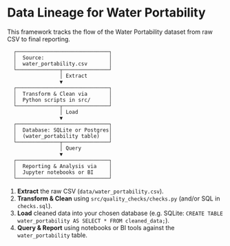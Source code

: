 # Data Lineage for Water Portability

This framework tracks the flow of the Water Portability dataset from raw CSV to final reporting.

      ┌──────────────────────────────┐
      │  Source:                     │
      │  water_portability.csv       │
      └──────────────┬───────────────┘
                     │ Extract
                     ▼
      ┌──────────────────────────────┐
      │  Transform & Clean via       │
      │  Python scripts in src/      │
      └──────────────┬───────────────┘
                     │ Load
                     ▼
      ┌──────────────────────────────┐
      │  Database: SQLite or Postgres│
      │  (water_portability table)   │
      └──────────────┬───────────────┘
                     │ Query
                     ▼
      ┌──────────────────────────────┐
      │  Reporting & Analysis via    │
      │  Jupyter notebooks or BI     │
      └──────────────────────────────┘

1. **Extract** the raw CSV (`data/water_portability.csv`).
2. **Transform & Clean** using `src/quality_checks/checks.py` (and/or SQL in `checks.sql`).
3. **Load** cleaned data into your chosen database (e.g. SQLite: `CREATE TABLE water_portability AS SELECT * FROM cleaned_data;`).
4. **Query & Report** using notebooks or BI tools against the `water_portability` table.
